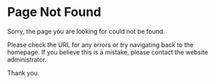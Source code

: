 <!-- language: en -->
<!-- title: Page Not Found -->

# Page Not Found

Sorry, the page you are looking for could not be found.

Please check the URL for any errors or try navigating back to the homepage. If you believe this is a mistake, please contact the website administrator.

Thank you.